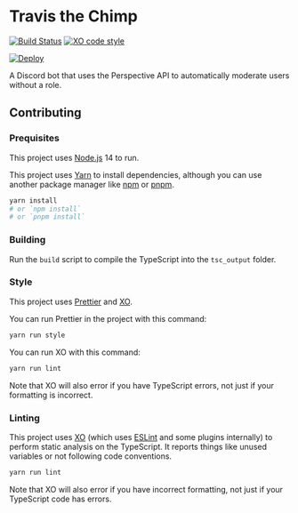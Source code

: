 # Travis the Chimp

[![Build Status](https://github.com/blazingbulldogs/travis-the-chimp/workflows/CI/badge.svg)](https://github.com/blazingbulldogs/travis-the-chimp/actions)
[![XO code style](https://img.shields.io/badge/code_style-XO-5ed9c7.svg)](https://github.com/xojs/xo)

[![Deploy](https://www.herokucdn.com/deploy/button.svg)](https://heroku.com/deploy?template=https://github.com/blazingbulldogs/travis-the-chimp)

A Discord bot that uses the Perspective API to automatically moderate users without a role.

## Contributing

### Prequisites

This project uses [Node.js](https://nodejs.org) 14 to run.

This project uses [Yarn](https://yarnpkg.com) to install dependencies, although you can use another package manager like [npm](https://www.npmjs.com) or [pnpm](https://pnpm.js.org).

```sh
yarn install
# or `npm install`
# or `pnpm install`
```

### Building

Run the `build` script to compile the TypeScript into the `tsc_output` folder.

### Style

This project uses [Prettier](https://prettier.io) and [XO](https://github.com/xojs/xo).

You can run Prettier in the project with this command:

```sh
yarn run style
```

You can run XO with this command:

```sh
yarn run lint
```

Note that XO will also error if you have TypeScript errors, not just if your formatting is incorrect.

### Linting

This project uses [XO](https://github.com/xojs/xo) (which uses [ESLint](https://eslint.org) and some plugins internally) to perform static analysis on the TypeScript.
It reports things like unused variables or not following code conventions.

```sh
yarn run lint
```

Note that XO will also error if you have incorrect formatting, not just if your TypeScript code has errors.

